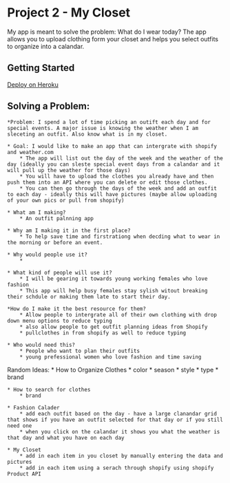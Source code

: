 # Project 2 - My Closet

My app is meant to solve the problem: What do I wear today? The app allows you to upload clothing form your closet and helps you select outfits to organize into a calandar.

## Getting Started

[Deploy on Heroku](https://thawing-caverns-98263.herokuapp.com)

## Solving a Problem:
	*Problem: I spend a lot of time picking an outift each day and for special events. A major issue is knowing the weather when I am sleceting an outfit. Also know what is in my closet.

	* Goal: I would like to make an app that can intergrate with shopify and weather.com
		* The app will list out the day of the week and the weather of the day (ideally you can sleste special event days from a calandar and it will pull up the weather for those days)
		* You will have to upload the clothes you already have and then push them into an API where you can delete or edit those clothes.
		* You can then go through the days of the week and add an outfit to each day - ideally this will have pictures (maybe allow uploading of your own pics or pull from shopify)

	* What am I making?
		* An outfit palnning app

	* Why am I making it in the first place?
		* To help save time and firstrationg when decding what to wear in the morning or before an event.

	* Why would people use it?
		*

	* What kind of people will use it?
		* I will be gearing it towards young working females who love fashion
		* This app will help busy females stay sylish witout breaking their schdule or making them late to start their day.

	*How do I make it the best resource for them?
		* Allow people to intergrate all of their own clothing with drop down menu options to reduce typing
		* also allow people to get outfit planning ideas from Shopify
		* pullclothes in from shopify as well to reduce typing

	* Who would need this? 
		* People who want to plan their outfits
		* young prefessional women who love fashion and time saving




Random Ideas:
	* How to Organize Clothes
		* color
		* season
		* style
		* type
		* brand

	* How to search for clothes
		* brand

	* Fashion Calader
		* add each outfit based on the day - have a large clanandar grid that shows if you have an outfit selected for that day or if you still need one
		* when you click on the calandar it shows you what the weather is that day and what you have on each day 

	* My Closet
		* add in each item in you closet by manually entering the data and pictures
		* add in each item using a serach through shopify using shopify Product API